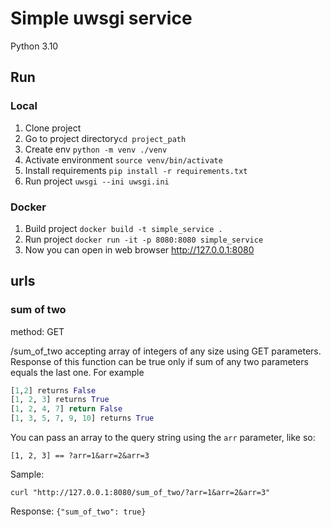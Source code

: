 # Simple uwsgi service
Python 3.10

## Run
### Local
1. Clone project
2. Go to project directory`cd project_path`
3. Create env `python -m venv ./venv`
4. Activate environment `source venv/bin/activate`
5. Install requirements `pip install -r requirements.txt`
6. Run project `uwsgi --ini uwsgi.ini`

### Docker
1. Build project `docker build -t simple_service .`
2. Run project `docker run -it -p 8080:8080 simple_service`
3. Now you can open in web browser http://127.0.0.1:8080

## urls
### sum of two
method: GET

/sum_of_two accepting array of integers of any size using GET parameters.
Response of this function can be true only if sum of any two parameters equals the last one.
For example
```python
[1,2] returns False
[1, 2, 3] returns True
[1, 2, 4, 7] return False
[1, 3, 5, 7, 9, 10] returns True
```
You can pass an array to the query string using the `arr` parameter, like so:
```text
[1, 2, 3] == ?arr=1&arr=2&arr=3
```
Sample:
```shell
curl "http://127.0.0.1:8080/sum_of_two/?arr=1&arr=2&arr=3"
```
Response: `{"sum_of_two": true}`